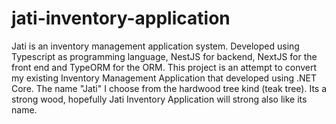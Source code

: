 # jati-inventory-application
Jati is an inventory management application system. Developed using Typescript as programming language, NestJS for backend, NextJS for the front end and TypeORM for the ORM. This project is an attempt to convert my existing Inventory Management Application that developed using .NET Core. The name "Jati" I choose from the hardwood tree kind (teak tree). Its a strong wood, hopefully Jati Inventory Application will strong also like its name.
